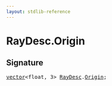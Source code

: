 ```yaml
---
layout: stdlib-reference
---
```


# RayDesc.Origin

## Signature
<pre>
<a href="/stdlib-reference/types/vector/index" class="code_type">vector</a>&lt;<span class="code_keyword">float</span>, 3&gt; <a href="/stdlib-reference/types/raydesc-03/index" class="code_type">RayDesc</a>.<a href="/stdlib-reference/types/raydesc-03/origin-0" class="code_var">Origin</a>;
</pre>


